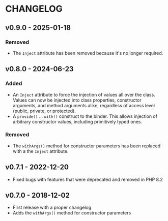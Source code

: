 # CHANGELOG
## v0.9.0 - 2025-01-18
### Removed
- The `Inject` attribute has been removed because it's no longer required.

## v0.8.0 - 2024-06-23
### Added
- An `Inject` attribute to force the injection of values all over the class. Values can now be injected into class properties, constructor arguments, and method arguments alike, regardless of access level (public, private, or protected).
- A `provide()` ... `with()` construct to the binder. This allows injection of arbitrary constructor values, including primitively typed ones.

### Removed
- The `withArgs()` method for constructor parameters has been replaced with a the `Inject` attribute.

## v0.7.1 - 2022-12-20
- Fixed bugs with features that were deprecated and removed in PHP 8.2

## v0.7.0 - 2018-12-02
- First release with a proper changelog
- Adds the `withArgs()` method for constructor parameters
